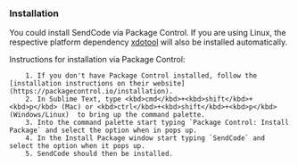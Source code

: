 ### Installation

You could install SendCode via Package Control. If you are using Linux, the respective platform dependency
[xdotool](https://github.com/randy3k/sublime-xdotool) will also be installed automatically.

Instructions for installation via Package Control:

        1. If you don't have Package Control installed, follow the [installation instructions on their website](https://packagecontrol.io/installation).
        2. In Sublime Text, type <kbd>cmd</kbd>+<kbd>shift</kbd>+<kbd>p</kbd> (Mac) or <kbd>ctrl</kbd>+<kbd>shift</kbd>+<kbd>p</kbd> (Windows/Linux)  to bring up the command palette.
        3. Into the command palette start typing `Package Control: Install Package` and select the option when in pops up.
        4. In the Install Package window start typing `SendCode` and select the option when it pops up.
        5. SendCode should then be installed.
